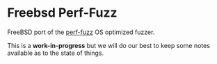 # Freebsd Perf-Fuzz

FreeBSD port of the [perf-fuzz](https://github.com/sslab-gatech/perf-fuzz)
OS optimized fuzzer.

This is a **work-in-progress** but we will do our best to keep some notes
available as to the state of things.


